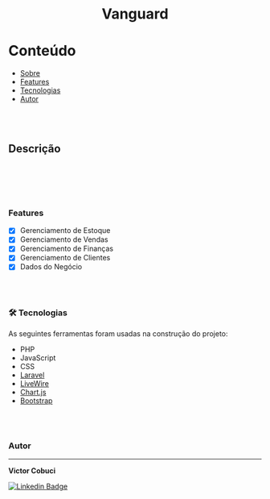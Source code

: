
<h1 align="center">Vanguard</h1>


Conteúdo
=================
<!--ts-->
   * [Sobre](#Sobre)
   * [Features](#Features)
   * [Tecnologias](#Tecnologias)
   * [Autor](#Autor)
<!--te-->
<br><br>

## Descrição
<br>
<p align=""></p>

<br><br>

### Features

- [x] Gerenciamento de Estoque
- [x] Gerenciamento de Vendas
- [x] Gerenciamento de Finanças
- [x] Gerenciamento de Clientes
- [x] Dados do Negócio

<br><br>
### 🛠 Tecnologias

As seguintes ferramentas foram usadas na construção do projeto:

- PHP
- JavaScript
- CSS
- [Laravel](https://laravel.com/)
- [LiveWire](https://laravel-livewire.com/)
- [Chart.js](https://www.chartjs.org/)
- [Bootstrap](https://getbootstrap.com/)



<br><br>
### Autor
---

<b>Victor Cobuci</b></a> 



 [![Linkedin Badge](https://img.shields.io/badge/-Cobuci-blue?style=flat-square&logo=Linkedin&logoColor=white&link=https://www.linkedin.com/in/cobuci/)](https://www.linkedin.com/in/cobuci/) 



